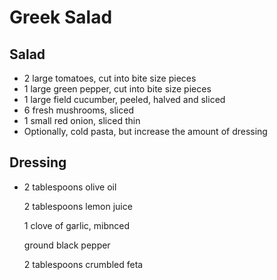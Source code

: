 Greek Salad
===========

Salad
-----

- 2 large tomatoes, cut into bite size pieces
- 1 large green pepper, cut into bite size pieces
- 1 large field cucumber, peeled, halved and sliced
- 6 fresh mushrooms, sliced
- 1 small red onion, sliced thin
- Optionally, cold pasta, but increase the amount of dressing

Dressing
--------

- 2 tablespoons olive oil

  2 tablespoons lemon juice

  1 clove of garlic, mibnced

  ground black pepper

  2 tablespoons crumbled feta
